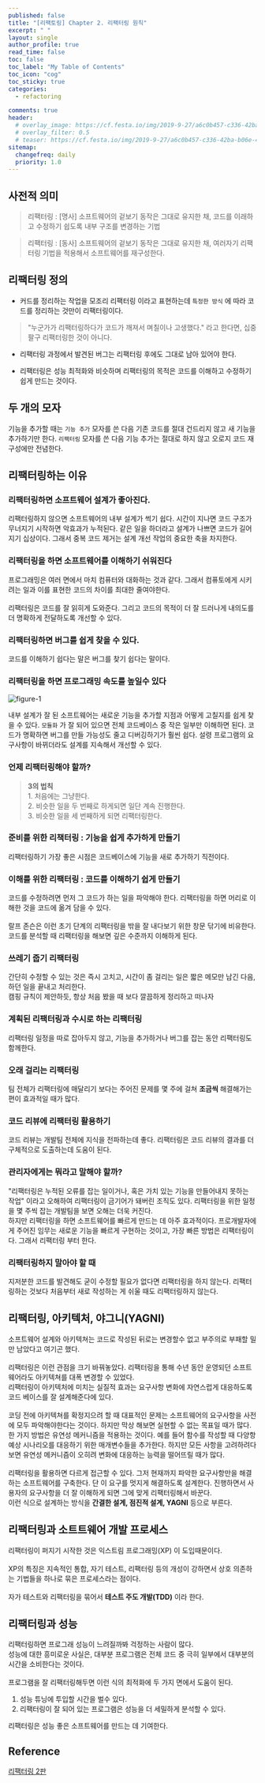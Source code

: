 ```yaml
---
published: false
title: "[리팩토링] Chapter 2. 리팩터링 원칙"
excerpt: " "
layout: single
author_profile: true
read_time: false
toc: false
toc_label: "My Table of Contents"
toc_icon: "cog"
toc_sticky: true
categories:
  - refactoring

comments: true
header:
  # overlay_image: https://cf.festa.io/img/2019-9-27/a6c0b457-c336-42ba-b06e-462de90ada91.jpg
  # overlay_filter: 0.5
  # teaser: https://cf.festa.io/img/2019-9-27/a6c0b457-c336-42ba-b06e-462de90ada91.jpg
sitemap:
  changefreq: daily
  priority: 1.0
---
```


## 사전적 의미

> 리팩터링 : [명사] 소프트웨어의 겉보기 동작은 그대로 유지한 채, 코드를 이래하고 수정하기 쉽도록 내부 구조를 변경하는 기법

> 리팩터링 : [동사] 소프트웨어의 겉보기 동작은 그대로 유지한 채, 여러자기 리팩터링 기법을 적용해서 소프트웨어를 재구성한다.

## 리팩터링 정의

- 커드를 정리하는 작업을 모조리 리팩터링 이라고 표현하는데 `특정한 방식` 에 따라 코드를 정리하는 것만이 리팩터링이다.

 > "누군가가 리팩터링하다가 코드가 깨져서 며칠이나 고생했다." 라고 한다면, 십중팔구 리팩터링한 것이 아니다.

 - 리팩터링 과정에서 발견된 버그는 리팩터링 후에도 그대로 남아 있어야 한다.

 - 리팩터링은 성능 최적화와 비슷하며 리팩터링의 목적은 코드를 이해하고 수정하기 쉽게 만드는 것이다.

## 두 개의 모자

기능을 추가할 때는 `기능 추가` 모자를 쓴 다음 기존 코드를  절대 건드리지 않고 새 기능을 추가하기만 한다. `리팩터링` 모자를 쓴 다음 기능 추가는 절대로 하지 않고 오로지 코드 재구성에만 전념한다.

## 리팩터링하는 이유

### 리팩터링하면 소프트웨어 설계가 좋아진다.

리팩터링하지 않으면 소프트웨어의 내부 설계가 썩기 쉽다. 시간이 지나면 코드 구조가 무너지기 시작하면 악효과가 누적된다.
같은 일을 하더라고 설계가 나쁘면 코드가 길어지기 십상이다. 그래서 중복 코드 제거는 설계 개선 작업의 중요한 축을 차지한다.

### 리팩터링을 하면 소프트웨어를 이해하기 쉬워진다

프로그래밍은 여러 면에서 마치 컴퓨터와 대화하는 것과 같다. 그래서 컴퓨토에게 시키려는 일과 이를 표현한 코드의 차이를 최대한 줄여야한다. <br>
<br>
리팩터링은 코드를 잘 읽히게 도와준다. 그리고 코드의 목적이 더 잘 드러나게 내의도를 더 명확하게 전달하도록 개선할 수 있다.

### 리팩터링하면 버그를 쉽게 찾을 수 있다.

코드를 이해하기 쉽다는 말은 버그를 찾기 쉽다는 말이다.

### 리팩터링을 하면 프로그래밍 속도를 높일수 있다

![figure-1](/assets/images/refactoring/figure-1.png)

내부 설계가 잘 된 소프트웨어는 새로운 기능을 추가할 지점과 어떻게 고칠지를 쉽게 찾을 수 있다. `모듈화` 가 잘 되어 있으면 전체 코드베이스 중 작은 일부만 이해하면 된다. 코드가 명확하면 버그를 만들 가능성도 줄고 디버깅하기가 훨씬 쉽다. 설령 프로그램의 요구사항이 바뀌더라도 설계를 지속해서 개선할 수 있다.

### 언제 리팩터링해야 할까?

> __3의 법칙__ <br>1. 처음에는 그냥한다. <br>2. 비슷한 일을 두 번째로 하게되면 일단 계속 진행한다. <br>3. 비슷한 일을 세 번째하게 되면 리팩터링한다.

### 준비를 위한 리책터링 : 기능을 쉽게 추가하게 만들기

리팩터링하기 가장 좋은 시점은 코드베이스에 기능을 새로 추가하기 직전이다.

### 이해를 위한 리팩터링 : 코드를 이해하기 쉽게 만들기

코드를 수정하려면 먼저 그 코드가 하는 일을 파악해야 한다. 리팩터링을 하면 머리로 이해한 것을 코드에 옮겨 담을 수 있다.<br>
<br>
랄프 존슨은 이런 초기 단계의 리팩터링을 밖을 잘 내다보기 위한 창문 닦기에 비유한다. 코드를 분석할 때 리팩터링을 해보면 깊은 수준까지 이해하게 된다.

### 쓰레기 줍기 리팩터링

간단히 수정할 수 있는 것은 즉시 고치고, 시간이 좀 걸리는 일은 짧은 메모만 남긴 다음, 하던 일을 끝내고 처리한다.<br/>
캠핑 규칙이 제안하듯, 항상 처음 봤을 때 보다 깔끔하게 정리하고 떠나자

### 계획된 리팩터링과 수시로 하는 리팩터링

리팩터링 일정을 따로 잡아두지 않고, 기능을 추가하거나 버그를 잡는 동안 리팩터링도 함께한다.

### 오래 걸리는 리팩터링

팀 전체가 리팩터링에 매달리기 보다는 주어진 문제를 몇 주에 걸쳐 __조금씩__ 해결해가는 편이 효과적일 때가 많다.

### 코드 리뷰에 리팩터링 활용하기

코드 리뷰는 개발팀 전체에 지식을 전파하는데 좋다. 리팩터링은 코드 리뷰의 결과를 더 구체적으로 도출하는데 도움이 된다.

### 관리자에게는 뭐라고 말해야 할까?

"리팩터링은 누적된 오류를 잡는 일이거나, 혹은 가치 있는 기능을 만들어내지 못하는 작업" 이라고 오해하여 리팩터링이 금기어가 돼버린 조직도 있다. 리팩터링을 위한 일정을 몇 주씩 잡는 개발팀을 보면 오해는 더욱 커진다.<br>
하지만 리팩터링을 하면 소프트웨어를 빠르게 만드는 데 아주 효과적이다. 프로개발자에게 주어진 임무는 새로운 기능을 빠르게 구현하는 것이고, 가장 빠른 방법은 리팩터링이다. 그래서 리팩터링 부터 한다.

### 리팩터링하지 말아야 할 때

지저분한 코드를 발견해도 굳이 수정할 필요가 없다면 리팩터링을 하지 않는다. 리팩터링하는 것보다 처음부터 새로 작성하는 게 쉬울 때도 리팩터링하지 않는다.

## 리팩터링, 아키텍처, 야그니(YAGNI)

소프트웨어 설계와 아키텍쳐는 코드로 작성된 뒤로는 변경할수 없고 부주의로 부패할 밀만 남았다고 여기곤 했다.<br>
<br>
리팩터링은 이런 관점을 크기 바꿔놓았다. 리팩터링을 통해 수년 동안 운영되던 소프트웨어라도 아키텍쳐를 대폭 변경할 수 있었다. <br>
리팩터링이 아키텍처에 미치는 실질적 효과는 요구사항 변화에 자연스럽게 대응하도록 코드 베이스를 잘 설계해준다에 있다.<br>
<br>
코딩 전에 아키텍쳐를 확정지으려 할 때 대표적인 문제는 소프트웨어의 요구사항을 사전에 모두 파악해야한다는 것이다. 하지만 막상 해보면 실현할 수 없는 목표일 때가 많다.<br>
한 가지 방법은 유연성 메커니즘을 적용하는 것이다. 예를 들어 함수를 작성할 때 다양항 예상 시나리오를 대응하기 위한 매개변수들을 추가한다. 하지만 모든 사항을 고려하려다 보면 유연성 메커니즘이 오히려 변화에 대응하는 능력을 떨어뜨릴 때가 많다.<br>
<br>
리팩터링을 활용하면 다르게 접근할 수 있다. 그저 현재까지 파악한 요구사항만을 해결하는 소프트웨어를 구축한다. 단 이 요구를 멋지게 해결하도록 설계한다. 진행하면서 사용자의 요구사항을 더 잘 이해하게 되면 그에 맞게 리팩터링해서 바꾼다.<br>
이런 식으로 설계하는 방식을 __간결한 설계, 점진적 설계, YAGNI__ 등으로 부른다.

## 리팩터링과 소트트웨어 개발 프로세스

리팩터링이 퍼지기 시작한 것은 익스트림 프로그래밍(XP) 이 도입때문이다.<br>
<br>
XP의 특징은 지속적인 통합, 자기 테스트, 리팩터링 등의 개성이 강하면서 상호 의존하는 기법들을 하나로 묶은 프로세스라는 점이다.<br>
<br>
자가 테스트와 리팩터링을 묶어서 __테스트 주도 개발(TDD)__ 이라 한다.

## 리팩터링과 성능

리팩터링하면 프로그래 성능이 느려질까봐 걱정하는 사람이 많다.<br>
성능에 대한 흥미로운 사실은, 대부분 프로그램은 전체 코드 중 극히 일부에서 대부분의 시간을 소비한다는 것이다.<br>
<br>
프로그램을 잘 리팩터링해두면 이런 식의 최적화에 두 가지 면에서 도움이 된다.

1. 성능 튜닝에 투입할 시간을 벌수 있다.
2. 리팩터링이 잘 되어 있는 프로그램은 성능을 더 세밀하게 분석할 수 있다.

리팩터링은 성능 좋은 소프트웨어를 만드는 데 기여한다.


## Reference

[리팩터링 2판](http://www.yes24.com/Product/Goods/89649360)
